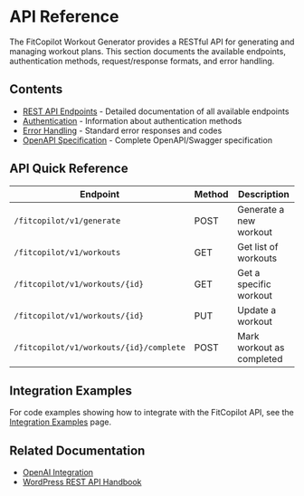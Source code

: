 # API Reference

The FitCopilot Workout Generator provides a RESTful API for generating and managing workout plans. This section documents the available endpoints, authentication methods, request/response formats, and error handling.

## Contents

- [REST API Endpoints](./endpoints.md) - Detailed documentation of all available endpoints
- [Authentication](./authentication.md) - Information about authentication methods
- [Error Handling](./error-handling.md) - Standard error responses and codes
- [OpenAPI Specification](./openapi-spec.md) - Complete OpenAPI/Swagger specification

## API Quick Reference

| Endpoint | Method | Description |
|----------|--------|-------------|
| `/fitcopilot/v1/generate` | POST | Generate a new workout |
| `/fitcopilot/v1/workouts` | GET | Get list of workouts |
| `/fitcopilot/v1/workouts/{id}` | GET | Get a specific workout |
| `/fitcopilot/v1/workouts/{id}` | PUT | Update a workout |
| `/fitcopilot/v1/workouts/{id}/complete` | POST | Mark workout as completed |

## Integration Examples

For code examples showing how to integrate with the FitCopilot API, see the [Integration Examples](./integration-examples.md) page.

## Related Documentation

- [OpenAI Integration](../architecture/openai-integration.md)
- [WordPress REST API Handbook](https://developer.wordpress.org/rest-api/) 